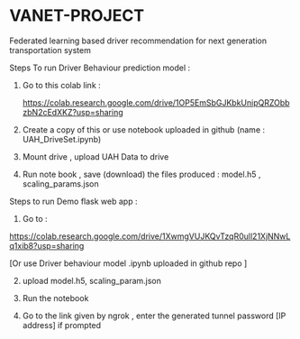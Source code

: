# VANET-PROJECT
Federated learning based driver recommendation for next generation transportation system

Steps To run Driver Behaviour prediction model : 

1) Go to this colab link :

   https://colab.research.google.com/drive/1OP5EmSbGJKbkUnipQRZObbzbN2cEdXKZ?usp=sharing

2) Create a copy of this or use notebook uploaded in github (name : UAH_DriveSet.ipynb)

3) Mount drive , upload UAH Data to drive

4) Run note book , save (download) the files produced  : model.h5 , scaling_params.json

Steps to run Demo flask web app : 

1) Go to :

https://colab.research.google.com/drive/1XwmgVUJKQvTzqR0ull21XjNNwLq1xib8?usp=sharing

[Or  use Driver behaviour model .ipynb uploaded in github repo ]

2) upload model.h5, scaling_param.json

3) Run the notebook

4) Go to the link given by ngrok , enter the generated tunnel password [IP address] if prompted
